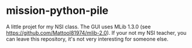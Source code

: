 # mission-python-pile
A little projet for my NSI class.
The GUI uses MLib 1.3.0 (see https://github.com/Mattool81974/mlib-2.0).
If your not my NSI teacher, you can leave this repository, it's not very interesting for someone else.
